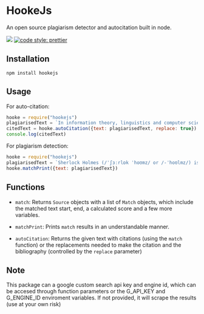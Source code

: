 # HookeJs

An open source plagiarism detector and autocitation built in node.

![](https://github.com/oekshido/HookeJs/workflows/Node.js%20CI/badge.svg)
[![code style: prettier](https://img.shields.io/badge/code_style-prettier-ff69b4.svg?style=flat-square)](https://github.com/prettier/prettier)

## Installation

```
npm install hookejs
```

## Usage

For auto-citation:

```javascript
hooke = require("hookejs")
plagiarisedText = `In information theory, linguistics and computer science, the Levenshtein distance is a string metric for measuring the difference between two sequences`
citedText = hooke.autoCitation({text: plagiarisedText, replace: true})
console.log(citedText)
```

For plagiarism detection:

```javascript
hooke = require("hookejs")
plagiarisedText = `Sherlock Holmes (/ˈʃɜːrlɒk ˈhoʊmz/ or /-ˈhoʊlmz/) is a fictional private detective created by British author Sir Arthur Conan Doyle. Referring to himself as a "consulting detective" in the stories, Holmes is known for his proficiency with observation, deduction, forensic science, and logical reasoning that borders on the fantastic, which he employs when investigating cases for a wide variety of clients, including Scotland Yard.`
hooke.matchPrint({text: plagiarisedText})
```

## Functions

-   `match`:
    Returns `Source` objects with a list of `Match` objects, which include the matched text start, end, a calculated score and a few more variables.

-   `matchPrint`: Prints `match` results in an understandable manner.

-   `autoCitation`:
    Returns the given text with citations (using the `match` function) or the replacements needed to make the citation and the bibliography (controlled by the `replace` parameter)

## Note

This package can a google custom search api key and engine id, which can be accesed through function parameters or the G_API_KEY and G_ENGINE_ID enviroment variables. If not provided, it will scrape the results (use at your own risk)

